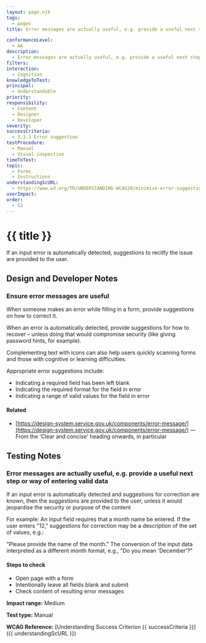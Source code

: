 ```yaml
---
layout: page.njk
tags:
  - pages
title: Error messages are actually useful, e.g. provide a useful next step or way of entering valid data

conformanceLevel:
  - AA
description:
  - Error messages are actually useful, e.g. provide a useful next step or way of entering valid data
filters:
interaction:
  - Cognition
knowledgeToTest:
principal:
  - Understandable
priority:
responsibility:
  - Content
  - Designer
  - Developer
severity:
successCriteria:
  - 3.3.3 Error suggestion
testProcedure:
  - Manual
  - Visual inspection
timeToTest:
topic:
  - Forms
  - Instructions
understandingScURL:
  - https://www.w3.org/TR/UNDERSTANDING-WCAG20/minimize-error-suggestions.html
userImpact:
order:
  - 52
---
```


# {{ title }}

If an input error is automatically detected, suggestions to recitfy the issue are provided to the user.

## Design and Developer Notes

### Ensure error messages are useful

When someone makes an error while filling in a form, provide suggestions on how to correct it.

When an error is automatically detected, provide suggestions for how to recover – unless doing that would compromise security (like giving password hints, for example).

Complementing text with icons can also help users quickly scanning forms and those with cognitive or learning difficulties.

Appropriate error suggestions include:

- Indicating a required field has been left blank
- Indicating the required format for the field in error
- Indicating a range of valid values for the field in error

#### Related

- [https://design-system.service.gov.uk/components/error-message/](https://design-system.service.gov.uk/components/error-message/) — From the 'Clear and concise' heading onwards, in particular

## Testing Notes

### Error messages are actually useful, e.g. provide a useful next step or way of entering valid data

If an input error is automatically detected and suggestions for correction are known, then the suggestions are provided to the user, unless it would jeopardise the security or purpose of the content

For example: An input field requires that a month name be entered. If the user enters "12," suggestions for correction may be a description of the set of values, e.g.:

"Please provide the name of the month." The conversion of the input data interpreted as a different month format, e.g., "Do you mean 'December'?"

#### Steps to check

- Open page with a form
- Intentionally leave all fields blank and submit
- Check content of resulting error messages

**Impact range:** Medium

**Test type:** Manual

**WCAG Reference:** [Understanding Success Criterion {{ successCriteria }}]({{ understandingScURL }})
